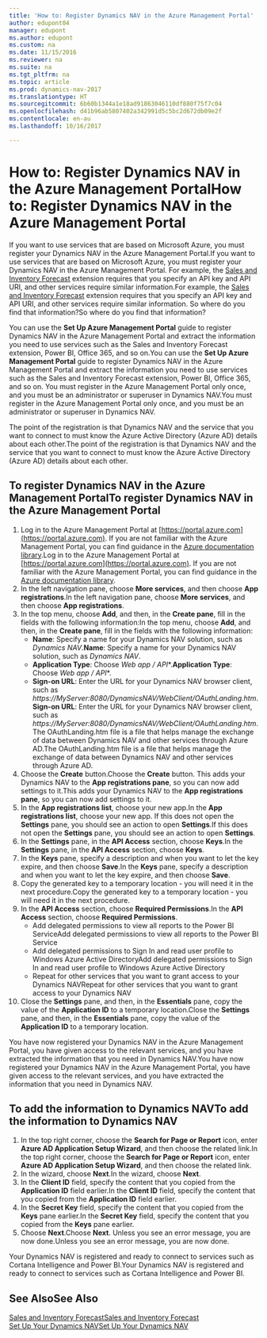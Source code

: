 ```yaml
---
title: 'How to: Register Dynamics NAV in the Azure Management Portal'
author: edupont04
manager: edupont
ms.author: edupont
ms.custom: na
ms.date: 11/15/2016
ms.reviewer: na
ms.suite: na
ms.tgt_pltfrm: na
ms.topic: article
ms.prod: dynamics-nav-2017
ms.translationtype: HT
ms.sourcegitcommit: 6b60b1344a1e18ad91863046110df880f75f7c04
ms.openlocfilehash: d41b96ab5807402a342991d5c5bc2d672db09e2f
ms.contentlocale: en-au
ms.lasthandoff: 10/16/2017

---
```

# <a name="how-to-register-dynamics-nav-in-the-azure-management-portal"></a><span data-ttu-id="e5b4d-102">How to: Register Dynamics NAV in the Azure Management Portal</span><span class="sxs-lookup"><span data-stu-id="e5b4d-102">How to: Register Dynamics NAV in the Azure Management Portal</span></span>
<span data-ttu-id="e5b4d-103">If you want to use services that are based on Microsoft Azure, you must register your Dynamics NAV in the Azure Management Portal.</span><span class="sxs-lookup"><span data-stu-id="e5b4d-103">If you want to use services that are based on Microsoft Azure, you must register your Dynamics NAV in the Azure Management Portal.</span></span> <span data-ttu-id="e5b4d-104">For example, the [Sales and Inventory Forecast](ui-extensions-sales-forecast.md) extension requires that you specify an API key and API URI, and other services require similar information.</span><span class="sxs-lookup"><span data-stu-id="e5b4d-104">For example, the [Sales and Inventory Forecast](ui-extensions-sales-forecast.md) extension requires that you specify an API key and API URI, and other services require similar information.</span></span> <span data-ttu-id="e5b4d-105">So where do you find that information?</span><span class="sxs-lookup"><span data-stu-id="e5b4d-105">So where do you find that information?</span></span>

<span data-ttu-id="e5b4d-106">You can use the **Set Up Azure Management Portal** guide to register Dynamics NAV in the Azure Management Portal and extract the information you need to use services such as the Sales and Inventory Forecast extension, Power BI, Office 365, and so on.</span><span class="sxs-lookup"><span data-stu-id="e5b4d-106">You can use the **Set Up Azure Management Portal** guide to register Dynamics NAV in the Azure Management Portal and extract the information you need to use services such as the Sales and Inventory Forecast extension, Power BI, Office 365, and so on.</span></span> <span data-ttu-id="e5b4d-107">You must register in the Azure Management Portal only once, and you must be an administrator or superuser in Dynamics NAV.</span><span class="sxs-lookup"><span data-stu-id="e5b4d-107">You must register in the Azure Management Portal only once, and you must be an administrator or superuser in Dynamics NAV.</span></span>

<span data-ttu-id="e5b4d-108">The point of the registration is that Dynamics NAV and the service that you want to connect to must know the Azure Active Directory (Azure AD) details about each other.</span><span class="sxs-lookup"><span data-stu-id="e5b4d-108">The point of the registration is that Dynamics NAV and the service that you want to connect to must know the Azure Active Directory (Azure AD) details about each other.</span></span>

## <a name="to-register-dynamics-nav-in-the-azure-management-portal"></a><span data-ttu-id="e5b4d-109">To register Dynamics NAV in the Azure Management Portal</span><span class="sxs-lookup"><span data-stu-id="e5b4d-109">To register Dynamics NAV in the Azure Management Portal</span></span>
1. <span data-ttu-id="e5b4d-110">Log in to the Azure Management Portal at [https://portal.azure.com](https://portal.azure.com).  If you are not familiar with the Azure Management Portal, you can find guidance in the [Azure documentation library](https://azure.microsoft.com/en-us/documentation/articles).</span><span class="sxs-lookup"><span data-stu-id="e5b4d-110">Log in to the Azure Management Portal at [https://portal.azure.com](https://portal.azure.com).  If you are not familiar with the Azure Management Portal, you can find guidance in the [Azure documentation library](https://azure.microsoft.com/en-us/documentation/articles).</span></span>
2. <span data-ttu-id="e5b4d-111">In the left navigation pane, choose **More services**, and then choose **App registrations**.</span><span class="sxs-lookup"><span data-stu-id="e5b4d-111">In the left navigation pane, choose **More services**, and then choose **App registrations**.</span></span>
3. <span data-ttu-id="e5b4d-112">In the top menu, choose **Add**, and then, in the **Create pane**, fill in the fields with the following information:</span><span class="sxs-lookup"><span data-stu-id="e5b4d-112">In the top menu, choose **Add**, and then, in the **Create pane**, fill in the fields with the following information:</span></span>
    - <span data-ttu-id="e5b4d-113">**Name**: Specify a name for your Dynamics NAV solution, such as *Dynamics NAV*.</span><span class="sxs-lookup"><span data-stu-id="e5b4d-113">**Name**: Specify a name for your Dynamics NAV solution, such as *Dynamics NAV*.</span></span>
    - <span data-ttu-id="e5b4d-114">**Application Type**: Choose **Web app* / API**.</span><span class="sxs-lookup"><span data-stu-id="e5b4d-114">**Application Type**: Choose **Web app* / API**.</span></span>
    - <span data-ttu-id="e5b4d-115">**Sign-on URL**: Enter the URL for your Dynamics NAV browser client, such as *https://MyServer:8080/DynamicsNAV/WebClient/OAuthLanding.htm*.</span><span class="sxs-lookup"><span data-stu-id="e5b4d-115">**Sign-on URL**: Enter the URL for your Dynamics NAV browser client, such as *https://MyServer:8080/DynamicsNAV/WebClient/OAuthLanding.htm*.</span></span>
        <span data-ttu-id="e5b4d-116">The OAuthLanding.htm file is a file that helps manage the exchange of data between Dynamics NAV and other services through Azure AD.</span><span class="sxs-lookup"><span data-stu-id="e5b4d-116">The OAuthLanding.htm file is a file that helps manage the exchange of data between Dynamics NAV and other services through Azure AD.</span></span>
4. <span data-ttu-id="e5b4d-117">Choose the **Create** button.</span><span class="sxs-lookup"><span data-stu-id="e5b4d-117">Choose the **Create** button.</span></span>
    <span data-ttu-id="e5b4d-118">This adds your Dynamics NAV to the **App registrations pane**, so you can now add settings to it.</span><span class="sxs-lookup"><span data-stu-id="e5b4d-118">This adds your Dynamics NAV to the **App registrations pane**, so you can now add settings to it.</span></span>
5. <span data-ttu-id="e5b4d-119">In the **App registrations list**, choose your new app.</span><span class="sxs-lookup"><span data-stu-id="e5b4d-119">In the **App registrations list**, choose your new app.</span></span> <span data-ttu-id="e5b4d-120">If this does not open the **Settings** pane, you should see an action to open **Settings**.</span><span class="sxs-lookup"><span data-stu-id="e5b4d-120">If this does not open the **Settings** pane, you should see an action to open **Settings**.</span></span>
6. <span data-ttu-id="e5b4d-121">In the **Settings** pane, in the **API Access** section, choose **Keys**.</span><span class="sxs-lookup"><span data-stu-id="e5b4d-121">In the **Settings** pane, in the **API Access** section, choose **Keys**.</span></span>
7. <span data-ttu-id="e5b4d-122">In the **Keys** pane, specify a description and when you want to let the key expire, and then choose **Save**.</span><span class="sxs-lookup"><span data-stu-id="e5b4d-122">In the **Keys** pane, specify a description and when you want to let the key expire, and then choose **Save**.</span></span>
8. <span data-ttu-id="e5b4d-123">Copy the generated key to a temporary location - you will need it in the next procedure.</span><span class="sxs-lookup"><span data-stu-id="e5b4d-123">Copy the generated key to a temporary location - you will need it in the next procedure.</span></span>
9. <span data-ttu-id="e5b4d-124">In the **API Access** section, choose **Required Permissions**.</span><span class="sxs-lookup"><span data-stu-id="e5b4d-124">In the **API Access** section, choose **Required Permissions**.</span></span>
    - <span data-ttu-id="e5b4d-125">Add delegated permissions to view all reports to the Power BI Service</span><span class="sxs-lookup"><span data-stu-id="e5b4d-125">Add delegated permissions to view all reports to the Power BI Service</span></span>
    - <span data-ttu-id="e5b4d-126">Add delegated permissions to Sign In and read user profile to Windows Azure Active Directory</span><span class="sxs-lookup"><span data-stu-id="e5b4d-126">Add delegated permissions to Sign In and read user profile to Windows Azure Active Directory</span></span>
    - <span data-ttu-id="e5b4d-127">Repeat for other services that you want to grant access to your Dynamics NAV</span><span class="sxs-lookup"><span data-stu-id="e5b4d-127">Repeat for other services that you want to grant access to your Dynamics NAV</span></span>
10. <span data-ttu-id="e5b4d-128">Close the **Settings** pane, and then, in the **Essentials** pane, copy the value of the **Application ID** to a temporary location.</span><span class="sxs-lookup"><span data-stu-id="e5b4d-128">Close the **Settings** pane, and then, in the **Essentials** pane, copy the value of the **Application ID** to a temporary location.</span></span>

<span data-ttu-id="e5b4d-129">You have now registered your Dynamics NAV in the Azure Management Portal, you have given access to the relevant services, and you have extracted the information that you need in Dynamics NAV.</span><span class="sxs-lookup"><span data-stu-id="e5b4d-129">You have now registered your Dynamics NAV in the Azure Management Portal, you have given access to the relevant services, and you have extracted the information that you need in Dynamics NAV.</span></span>  

## <a name="to-add-the-information-to-dynamics-nav"></a><span data-ttu-id="e5b4d-130">To add the information to Dynamics NAV</span><span class="sxs-lookup"><span data-stu-id="e5b4d-130">To add the information to Dynamics NAV</span></span>
1. <span data-ttu-id="e5b4d-131">In the top right corner, choose the **Search for Page or Report** icon, enter **Azure AD Application Setup Wizard**, and then choose the related link.</span><span class="sxs-lookup"><span data-stu-id="e5b4d-131">In the top right corner, choose the **Search for Page or Report** icon, enter **Azure AD Application Setup Wizard**, and then choose the related link.</span></span>
2. <span data-ttu-id="e5b4d-132">In the wizard, choose **Next**.</span><span class="sxs-lookup"><span data-stu-id="e5b4d-132">In the wizard, choose **Next**.</span></span>
3. <span data-ttu-id="e5b4d-133">In the **Client ID** field, specify the content that you copied from the **Application ID** field earlier.</span><span class="sxs-lookup"><span data-stu-id="e5b4d-133">In the **Client ID** field, specify the content that you copied from the **Application ID** field earlier.</span></span>
4. <span data-ttu-id="e5b4d-134">In the **Secret Key** field, specify the content that you copied from the **Keys** pane earlier.</span><span class="sxs-lookup"><span data-stu-id="e5b4d-134">In the **Secret Key** field, specify the content that you copied from the **Keys** pane earlier.</span></span>
5. <span data-ttu-id="e5b4d-135">Choose **Next**.</span><span class="sxs-lookup"><span data-stu-id="e5b4d-135">Choose **Next**.</span></span> <span data-ttu-id="e5b4d-136">Unless you see an error message, you are now done.</span><span class="sxs-lookup"><span data-stu-id="e5b4d-136">Unless you see an error message, you are now done.</span></span>

<span data-ttu-id="e5b4d-137">Your Dynamics NAV is registered and ready to connect to services such as Cortana Intelligence and Power BI.</span><span class="sxs-lookup"><span data-stu-id="e5b4d-137">Your Dynamics NAV is registered and ready to connect to services such as Cortana Intelligence and Power BI.</span></span>

## <a name="see-also"></a><span data-ttu-id="e5b4d-138">See Also</span><span class="sxs-lookup"><span data-stu-id="e5b4d-138">See Also</span></span>
[<span data-ttu-id="e5b4d-139">Sales and Inventory Forecast</span><span class="sxs-lookup"><span data-stu-id="e5b4d-139">Sales and Inventory Forecast</span></span>](ui-extensions-sales-forecast.md)  
[<span data-ttu-id="e5b4d-140">Set Up Your Dynamics NAV</span><span class="sxs-lookup"><span data-stu-id="e5b4d-140">Set Up Your Dynamics NAV</span></span>](setup.md)  

